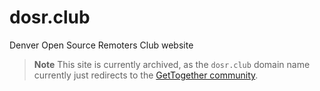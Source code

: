 # dosr.club

Denver Open Source Remoters Club website

> **Note**
> This site is currently archived, as the `dosr.club` domain name currently just redirects to the [GetTogether community].

[gettogether community]: https://gettogether.community/denver-open-source-remoters-club/
